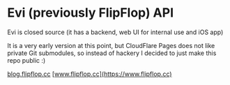 # Evi (previously FlipFlop) API

Evi is closed source (it has a backend, web UI for internal use and iOS app)

It is a very early version at this point, but CloudFlare Pages does not like private Git submodules, so instead of hackery I decided to just make this repo public :)

[blog.flipflop.cc](https://blog.flipflop.cc)
[www.flipflop.cc](https://www.flipflop.cc)
